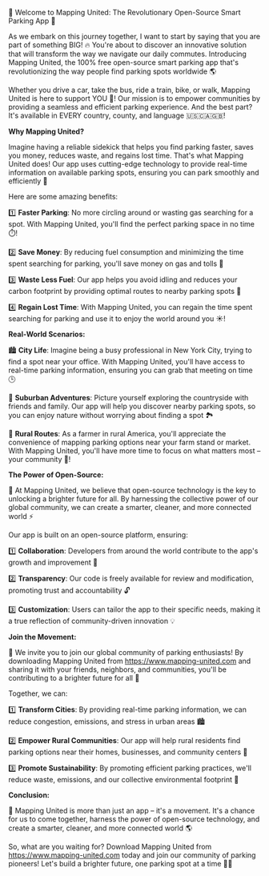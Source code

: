 🚀 Welcome to Mapping United: The Revolutionary Open-Source Smart Parking App 🚀

As we embark on this journey together, I want to start by saying that you are part of something BIG! 🔥 You're about to discover an innovative solution that will transform the way we navigate our daily commutes. Introducing Mapping United, the 100% free open-source smart parking app that's revolutionizing the way people find parking spots worldwide 🌎

Whether you drive a car, take the bus, ride a train, bike, or walk, Mapping United is here to support YOU 💪! Our mission is to empower communities by providing a seamless and efficient parking experience. And the best part? It's available in EVERY country, county, and language 🇺🇸🇨🇦🇬🇧!

**Why Mapping United?**

Imagine having a reliable sidekick that helps you find parking faster, saves you money, reduces waste, and regains lost time. That's what Mapping United does! Our app uses cutting-edge technology to provide real-time information on available parking spots, ensuring you can park smoothly and efficiently 🚗

Here are some amazing benefits:

1️⃣ **Faster Parking**: No more circling around or wasting gas searching for a spot. With Mapping United, you'll find the perfect parking space in no time ⏱️!

2️⃣ **Save Money**: By reducing fuel consumption and minimizing the time spent searching for parking, you'll save money on gas and tolls 💸

3️⃣ **Waste Less Fuel**: Our app helps you avoid idling and reduces your carbon footprint by providing optimal routes to nearby parking spots 🌱

4️⃣ **Regain Lost Time**: With Mapping United, you can regain the time spent searching for parking and use it to enjoy the world around you ☀️!

**Real-World Scenarios:**

🏙️ **City Life**: Imagine being a busy professional in New York City, trying to find a spot near your office. With Mapping United, you'll have access to real-time parking information, ensuring you can grab that meeting on time 🕒

🚂 **Suburban Adventures**: Picture yourself exploring the countryside with friends and family. Our app will help you discover nearby parking spots, so you can enjoy nature without worrying about finding a spot 🏞️

🚌 **Rural Routes**: As a farmer in rural America, you'll appreciate the convenience of mapping parking options near your farm stand or market. With Mapping United, you'll have more time to focus on what matters most – your community 🌾!

**The Power of Open-Source:**

🤝 At Mapping United, we believe that open-source technology is the key to unlocking a brighter future for all. By harnessing the collective power of our global community, we can create a smarter, cleaner, and more connected world ⚡️

Our app is built on an open-source platform, ensuring:

1️⃣ **Collaboration**: Developers from around the world contribute to the app's growth and improvement 🤝

2️⃣ **Transparency**: Our code is freely available for review and modification, promoting trust and accountability 🔓

3️⃣ **Customization**: Users can tailor the app to their specific needs, making it a true reflection of community-driven innovation 💡

**Join the Movement:**

🎉 We invite you to join our global community of parking enthusiasts! By downloading Mapping United from https://www.mapping-united.com and sharing it with your friends, neighbors, and communities, you'll be contributing to a brighter future for all 🌟

Together, we can:

1️⃣ **Transform Cities**: By providing real-time parking information, we can reduce congestion, emissions, and stress in urban areas 🏙️

2️⃣ **Empower Rural Communities**: Our app will help rural residents find parking options near their homes, businesses, and community centers 🌾

3️⃣ **Promote Sustainability**: By promoting efficient parking practices, we'll reduce waste, emissions, and our collective environmental footprint 🌿

**Conclusion:**

🌟 Mapping United is more than just an app – it's a movement. It's a chance for us to come together, harness the power of open-source technology, and create a smarter, cleaner, and more connected world 🌎

So, what are you waiting for? Download Mapping United from https://www.mapping-united.com today and join our community of parking pioneers! Let's build a brighter future, one parking spot at a time 💪🏼